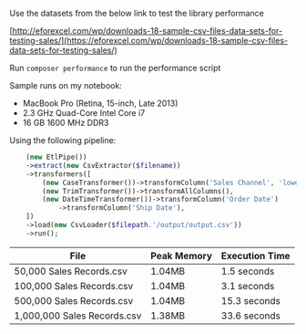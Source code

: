 Use the datasets from the below link to test the library performance

[http://eforexcel.com/wp/downloads-18-sample-csv-files-data-sets-for-testing-sales/](https://eforexcel.com/wp/downloads-18-sample-csv-files-data-sets-for-testing-sales/)

Run `composer performance` to run the performance script

Sample runs on my notebook:

-   MacBook Pro (Retina, 15-inch, Late 2013)
-   2.3 GHz Quad-Core Intel Core i7
-   16 GB 1600 MHz DDR3

Using the following pipeline:

```php
    (new EtlPipe())
    ->extract(new CsvExtractor($filename))
    ->transformers([
        (new CaseTransformer())->transformColumn('Sales Channel', 'lower'),
        (new TrimTransformer())->transformAllColumns(),
        (new DateTimeTransformer())->transformColumn('Order Date')
            ->transformColumn('Ship Date'),
    ])
    ->load(new CsvLoader($filepath.'/output/output.csv'))
    ->run();
```

| File                        | Peak Memory | Execution Time |
| --------------------------- | ----------- | -------------- |
| 50,000 Sales Records.csv    | 1.04MB      | 1.5 seconds    |
| 100,000 Sales Records.csv   | 1.04MB      | 3.1 seconds    |
| 500,000 Sales Records.csv   | 1.04MB      | 15.3 seconds   |
| 1,000,000 Sales Records.csv | 1.38MB      | 33.6 seconds  |
